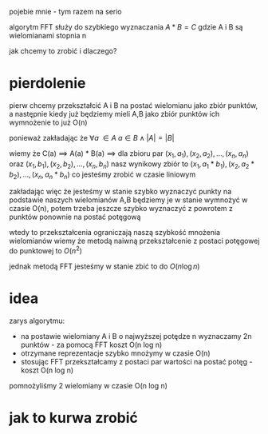pojebie mnie - tym razem na serio


algorytm FFT służy do szybkiego wyznaczania
$A * B = C$
gdzie A i B są wielomianami stopnia n

jak chcemy to zrobić i dlaczego?

# pierdolenie

pierw chcemy przekształcić A i B na postać wielomianu jako zbiór punktów, a następnie kiedy już będziemy mieli A,B jako zbiór punktów ich wymnożenie to już O(n)

ponieważ
zakładając że $\forall{a}\ \in{A}\ a \in{B} \land |A|=|B|$ 

wiemy że C(a) ==> A(a) \* B(a) ==> dla zbioru par ${(x_1,a_1),(x_2,a_2),\dots,(x_n,a_n)}$ oraz ${(x_1,b_1),(x_2,b_2),\dots,(x_n,b_n)}$
nasz wynikowy zbiór to
${(x_1,a_1*b_1),(x_2,a_2*b_2),\dots,(x_n,a_n*b_n)}$ co jesteśmy zrobić w czasie liniowym

zakładając więc że jesteśmy w stanie szybko wyznaczyć punkty na podstawie naszych wielomianów A,B będziemy je w stanie wymnożyć w czasie O(n), potem trzeba jeszcze szybko wyznaczyć z powrotem z punktów ponownie na postać potęgową

wtedy to przekształcenia ograniczają naszą szybkość mnożenia wielomianów
wiemy że metodą naiwną przekształcenie z postaci potęgowej do punktowej to $O(n^2)$

jednak metodą FFT jesteśmy w stanie zbić to do $O(n \log n)$

# idea 

zarys algorytmu:
- na postawie wielomiany A i B o najwyższej potędze n wyznaczamy 2n punktów - za pomocą FFT koszt O(n log n)
- otrzymane reprezentacje szybko mnożymy w czasie O(n)
- stosując FFT przekształcamy z postaci par wartości na postać potęg - koszt O(n log n) 

pomnożyliśmy 2 wielomiany w czasie O(n log n)

# jak to kurwa zrobić

